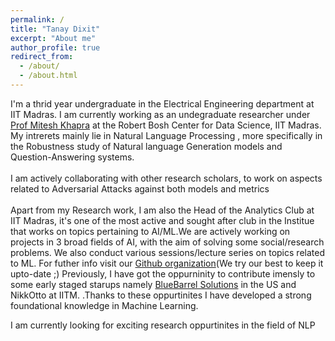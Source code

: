```yaml
---
permalink: /
title: "Tanay Dixit"
excerpt: "About me"
author_profile: true
redirect_from: 
  - /about/
  - /about.html
---
```


I'm a thrid year undergraduate in the Electrical Engineering department at IIT Madras. I am currently working as an undegraduate researcher under [Prof Mitesh Khapra](https://www.cse.iitm.ac.in/~miteshk/) at the Robert Bosh Center for Data Science, IIT Madras. My intrerets mainly lie in Natural Language Processing , more specifically in the Robustness study of Natural language Generation models and Question-Answering systems.<br><br>
I am actively collaborating with other research scholars, to work on aspects related to Adversarial Attacks against both models and metrics <br><br>
Apart from my Research work, I am also the Head of the Analytics Club at IIT Madras, it's one of the most active and sought after club in the Institue that works on topics pertaining to AI/ML.We are actively working on projects in 3 broad fields of AI, with the aim of solving some social/research problems. We also conduct various sessions/lecture series on topics related to ML. For futher info visit our [Github organization](https://github.com/analytics-club-iitm)(We try our best to keep it upto-date ;) Previously, I have got the oppurninity to contribute imensly to some early staged starups namely [BlueBarrel Solutions](https://bluebarrelsolutions.com/) in the US and NikkOtto at IITM. <!--I have interned at [Subex AI labs](https://www.subex.com/ai-labs/) where I got a chance to work on some SoTA Document text extraction models -->.Thanks to these oppurtinites I have developed a strong foundational knowledge in Machine Learning. <br>

I am currently looking for exciting research oppurtinites in the field of NLP
